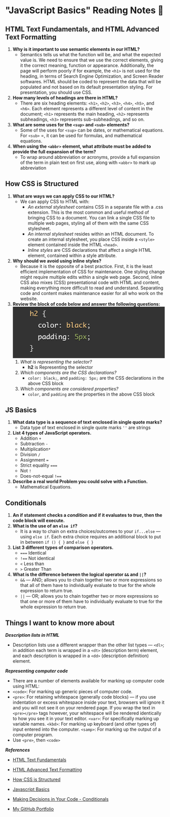 # "JavaScript Basics" Reading Notes 📖

## HTML Text Fundamentals, and HTML Advanced Text Formatting

1. **Why is it important to use semantic elements in our HTML?**
   - Semantics tells us what the function will be, and what the expected value is. We need to ensure that we use the correct elements, giving it the correct meaning, function or appearance. Additionally, the page will perform poorly if for example, the `<h1>` is not used for the heading, in terms of Search Engine Optimization, and Screen Reader softwares. HTML should be coded to represent the data that will be populated and not based on its default presentation styling. For presentation, you should use CSS.
2. **How many levels of headings are there in HTML?**
   - There are six heading elements: `<h1>`, `<h2>`, `<h3>`, `<h4>`, `<h5>`, and `<h6>`. Each element represents a different level of content in the document; `<h1>` represents the main heading, `<h2>` represents subheadings, `<h3>` represents sub-subheadings, and so on.
3. **What are some uses for the `<sup>` and `<sub>` elements?**
   - Some of the uses for `<sup>` can be dates, or mathematical equations. For `<sub>` =, it can be used for formulas, and mathematical equations.
4. **When using the `<abbr>` element, what attribute must be added to provide the full expansion of the term?**
   - To wrap around abbreviation or acronyms, provide a full expansion of the term in plain text on first use, along with `<abbr>` to mark up abbreviation

## How CSS is Structured

1. **What are ways we can apply CSS to our HTML?**
   - We can apply CSS to HTML with:
     - *An external stylesheet* contains CSS in a separate file with a .css extension. This is the most common and useful method of bringing CSS to a document. You can link a single CSS file to multiple web pages, styling all of them with the same CSS stylesheet.
     - *An internal stylesheet* resides within an HTML document. To create an internal stylesheet, you place CSS inside a `<style>` element contained inside the HTML `<head>`.
     - *Inline styles* are CSS declarations that affect a single HTML element, contained within a style attribute.
2. **Why should we avoid using inline styles?**
   - Because it is the opposite of a best practice. First, it is the least efficient implementation of CSS for maintenance. One styling change might require multiple edits within a single web page. Second, inline CSS also mixes (CSS) presentational code with HTML and content, making everything more difficult to read and understand. Separating code and content makes maintenance easier for all who work on the website.
3. **Review the block of code below and answer the following questions:**
![CSS Block](Images/CSS-block.png)
   1. *What is representing the selector?*
      - **h2** is Representing the selector
   2. *Which components are the CSS declarations?*
      - `color: black;`, and `padding: 5px;` are the CSS declarations in the above CSS block
   3. *Which components are considered properties?*
      - `color`, and `padding` are the properties in the above CSS block

## JS Basics

1. **What data type is a sequence of text enclosed in single quote marks?**
    - Data type of text enclosed in single quote marks `''` are strings
2. **List 4 types of JavaScript operators.**
    - Addition `+`
    - Subtraction `-`
    - Multiplication`*`
    - Division `/`
    - Assignment `=`
    - Strict equality `===`
    - Not `!`
    - Does-not-equal `!==`
3. **Describe a real world Problem you could solve with a Function.**
    - Mathematical Equations.

## Conditionals

1. **An if statement checks a ***condition*** and if it evaluates to ***true***, then the code block will execute.**
2. **What is the use of an `else if`?**
    - It is a way to chain on extra choices/outcomes to your `if...else` — using `else if`. Each extra choice requires an additional block to put in between `if () { }` and `else { }`
3. **List 3 different types of comparison operators.**
    - `===` Identical
    - `!==` Not identical
    - `<` Less than
    - `>` Greater Than
4. **What is the difference between the logical operator `&&` and `||`?**
    - `&&` — AND; allows you to chain together two or more expressions so that all of them have to individually evaluate to true for the whole expression to return true.
    - `||` — OR; allows you to chain together two or more expressions so that one or more of them have to individually evaluate to true for the whole expression to return true.

## Things I want to know more about

***Description lists in HTML***

- Description lists use a different wrapper than the other list types — `<dl>`; in addition each term is wrapped in a `<dt>` (description term) element, and each description is wrapped in a `<dd>` (description definition) element.

***Representing computer code***

- There are a number of elements available for marking up computer code using HTML:
- `<code>`: For marking up generic pieces of computer code.
- `<pre>`: For retaining whitespace (generally code blocks) — if you use indentation or excess whitespace inside your text, browsers will ignore it and you will not see it on your rendered page. If you wrap the text in `<pre></pre>` tags however, your whitespace will be rendered identically to how you see it in your text editor.
`<var>`: For specifically marking up variable names.
`<kbd>`: For marking up keyboard (and other types of) input entered into the computer.
`<samp>`: For marking up the output of a computer program.
- Use `<pre>`, then `<code>`

***References***

- [HTML Text Fundamentals](https://developer.mozilla.org/en-US/docs/Learn/HTML/Introduction_to_HTML/HTML_text_fundamentals )
- [HTML Advanced Text Formatting](https://developer.mozilla.org/en-US/docs/Learn/HTML/Introduction_to_HTML/Advanced_text_formatting)
- [How CSS is Structured](https://developer.mozilla.org/en-US/docs/Learn/CSS/First_steps/How_CSS_is_structured)
- [Javascript Basics](https://developer.mozilla.org/en-US/docs/Learn/Getting_started_with_the_web/JavaScript_basics)
- [Making Decisions in Your Code - Conditionals](https://developer.mozilla.org/en-US/docs/Learn/JavaScript/Building_blocks/conditionals)

- [My GitHub Portfolio](https://github.com/MaximoVincente/)
